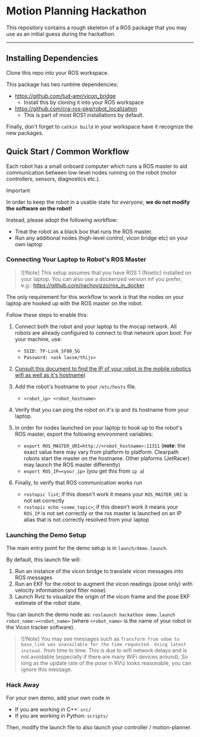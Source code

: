 # Motion Planning Hackathon

This repository contains a rough skeleton of a ROS package that you may use as an initial guess during the hackathon.

---

## Installing Dependencies

Clone this repo into your ROS workspace.

This package has two runtime dependencies:

- <https://github.com/tud-amr/vicon_bridge>
    - Install this by cloning it into your ROS workspace
- <https://github.com/cra-ros-pkg/robot_localization>
    - This is part of most ROS1 installations by default.

Finally, don't forget to `catkin build` in your workspace have it recognize the new packages.


## Quick Start / Common Workflow

Each robot has a small onboard computer which runs a ROS master to aid communication between
low-level nodes running on the robot (motor controllers, sensors, diagnostics etc.).

>[!Important]
> In order to keep the robot in a usable state for *everyone*, **we do not modify the software on the robot!**
> 
> Instead, please adopt the following workflow:
> 
> - Treat the robot as a black box that runs the ROS master.
> - Run any additional nodes (high-level control, vicon bridge etc) on your own laptop


### Connecting Your Laptop to Robot's ROS Master


>![!Note]
> This setup assumes that you have ROS 1 (Noetic) installed on your laptop. You can also use a dockerized version inf you prefer, e.g.: <https://github.com/nachovizzo/ros_in_docker>

The only requirement for this workflow to work is that the nodes on your laptop are hooked up with the ROS master on the robot.


Follow these steps to enable this:

1. Connect both the robot and your laptop to the mocap network. All robots are already configured to connect to that network upon boot. For your machine, use:
    - `SSID: TP-Link_5F80_5G`
    - `Password: <ask lasse/thijs>`

2. [Consult this document to find the IP of your robot in the mobile robotics wifi as well as it's hostname](https://github.com/tud-amr/wiki/tree/main/infrastructure/network/mobile_robotics_hub))

3. Add the robot's hostname to your `/etc/hosts` file. 
    - `<robot_ip> <robot_hostname>`

3. Verify that you can ping the robot on it's ip and its hostname from your laptop.

4. In order for nodes launched on your laptop to hook up to the robot's ROS master, export the following environment variables:
    - `export ROS_MASTER_URI=http://<robot_hostname>:11311` (**note**: the exact value here may vary from platform to platform. Clearpath robots start the master on the hostname. Other plaforms (JetRacer) may launch the ROS master differently)
    - `export ROS_IP=<your_ip>` (you get this from `ip a`)

5. Finally, to verify that ROS communication works run
    - `rostopic list`; if this doesn't work it means your `ROS_MASTER_URI` is not set correctly
    - `rostopic echo <some_topic>`; if this doesn't work it means your `ROS_IP` is not set correctly or the ros master is launched on an IP alias that is not correctly resolved from your laptop


### Launching the Demo Setup

The main entry point for the demo setup is in `launch/demo.launch`.

By default, this launch file will:

1. Run an instance of the vicon bridge to translate vicon messages into ROS messages
2. Run an EKF for the robot to augment the vicon readings (pose only) with velocity information (and filter noise).
3. Launch Rviz to visualize the origin of the vicon frame and the pose EKF estimate of the robot state.


You can launch the demo node as: `roslaunch hackathon demo.launch robot_name:=<robot_name>` (where `<robot_name>` is the name of your robot in the Vicon tracker software).

>![!Note]
> You may see messages such as `Transform from odom to base_link was unavailable for the time requested. Using latest instead.` from time to time. This is due to wifi network delays and is not avoidable (especially if there are many WiFi devices around). So long as the update rate of the pose in RViz looks reasonable, you can ignore this message.

### Hack Away

For your own demo, add your own code in

- If you are working in C++: `src/`
- If you are working in Python: `scripts/`

Then, modify the launch file to also launch your controller / motion-planner.

